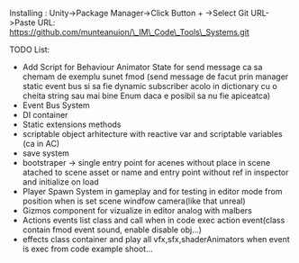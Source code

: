 Installing : Unity->Package Manager->Click Button + ->Select Git URL->Paste URL: https://github.com/munteanuion/\_IM\_Code\_Tools\_Systems.git

TODO List:

* Add Script for Behaviour Animator State for send message ca sa chemam de exemplu sunet fmod (send message de facut prin manager static event bus si sa fie dynamic subscriber acolo in dictionary cu o cheita string sau mai bine Enum daca e posibil sa nu fie apiceatca)
* Event Bus System
* DI container
* Static extensions methods
* scriptable object arhitecture with reactive var and scriptable variables (ca in AC)
* save system
* bootstraper -> single entry point for acenes without place in scene atached to scene asset or name and entry point without ref in inspector and initialize on load
* Player Spawn System in gameplay and for testing in editor mode from position when is set scene windfow camera(like that unreal)
* Gizmos component for vizualize in editor analog with malbers
* Actions events list class and call when in code exec action event(class contain fmod event sound, enable disable obj...)
* effects class container and play all vfx,sfx,shaderAnimators when event is exec from code example shoot...
